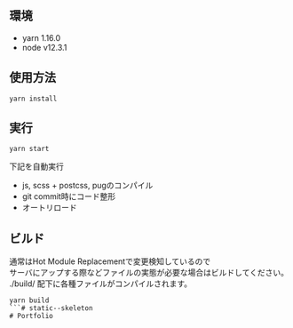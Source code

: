 ## 環境

- yarn 1.16.0
- node v12.3.1

## 使用方法

```
yarn install
```

## 実行

```
yarn start
```
下記を自動実行

* js, scss + postcss, pugのコンパイル
* git commit時にコード整形
* オートリロード

## ビルド

通常はHot Module Replacementで変更検知しているので  
サーバにアップする際などファイルの実態が必要な場合はビルドしてください。  
./build/ 配下に各種ファイルがコンパイルされます。
```
yarn build
```# static--skeleton
# Portfolio
